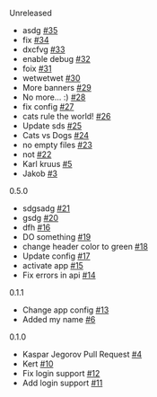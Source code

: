 

Unreleased
* asdg [#35](https://github.com/eritikass/alfa-beeta/pull/35)
* fix [#34](https://github.com/eritikass/alfa-beeta/pull/34)
* dxcfvg [#33](https://github.com/eritikass/alfa-beeta/pull/33)
* enable debug [#32](https://github.com/eritikass/alfa-beeta/pull/32)
* foix [#31](https://github.com/eritikass/alfa-beeta/pull/31)
* wetwetwet [#30](https://github.com/eritikass/alfa-beeta/pull/30)
* More banners [#29](https://github.com/eritikass/alfa-beeta/pull/29)
* No more... :) [#28](https://github.com/eritikass/alfa-beeta/pull/28)
* fix config [#27](https://github.com/eritikass/alfa-beeta/pull/27)
* cats rule the world! [#26](https://github.com/eritikass/alfa-beeta/pull/26)
* Update sds [#25](https://github.com/eritikass/alfa-beeta/pull/25)
* Cats vs Dogs [#24](https://github.com/eritikass/alfa-beeta/pull/24)
* no empty files [#23](https://github.com/eritikass/alfa-beeta/pull/23)
* not [#22](https://github.com/eritikass/alfa-beeta/pull/22)
* Karl kruus [#5](https://github.com/eritikass/alfa-beeta/pull/5)
* Jakob [#3](https://github.com/eritikass/alfa-beeta/pull/3)

0.5.0
* sdgsadg [#21](https://github.com/eritikass/alfa-beeta/pull/21)
* gsdg [#20](https://github.com/eritikass/alfa-beeta/pull/20)
* dfh [#16](https://github.com/eritikass/alfa-beeta/pull/16)
* DO something [#19](https://github.com/eritikass/alfa-beeta/pull/19)
* change header color to green [#18](https://github.com/eritikass/alfa-beeta/pull/18)
* Update config [#17](https://github.com/eritikass/alfa-beeta/pull/17)
* activate app [#15](https://github.com/eritikass/alfa-beeta/pull/15)
* Fix errors in api [#14](https://github.com/eritikass/alfa-beeta/pull/14)

0.1.1
* Change app config [#13](https://github.com/eritikass/alfa-beeta/pull/13)
* Added my name [#6](https://github.com/eritikass/alfa-beeta/pull/6)

0.1.0
* Kaspar Jegorov Pull Request [#4](https://github.com/eritikass/alfa-beeta/pull/4)
* Kert [#10](https://github.com/eritikass/alfa-beeta/pull/10)
* Fix login support [#12](https://github.com/eritikass/alfa-beeta/pull/12)
* Add login support [#11](https://github.com/eritikass/alfa-beeta/pull/11)
